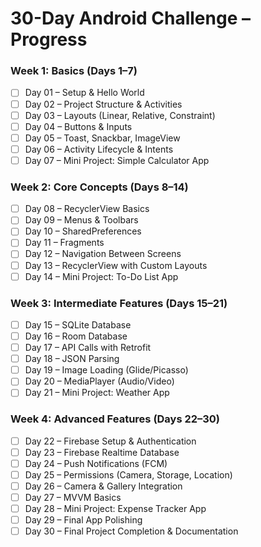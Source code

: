 # 30-Day Android Challenge – Progress

### Week 1: Basics (Days 1–7)
- [ ] Day 01 – Setup & Hello World
- [ ] Day 02 – Project Structure & Activities
- [ ] Day 03 – Layouts (Linear, Relative, Constraint)
- [ ] Day 04 – Buttons & Inputs
- [ ] Day 05 – Toast, Snackbar, ImageView
- [ ] Day 06 – Activity Lifecycle & Intents
- [ ] Day 07 – Mini Project: Simple Calculator App

### Week 2: Core Concepts (Days 8–14)
- [ ] Day 08 – RecyclerView Basics
- [ ] Day 09 – Menus & Toolbars
- [ ] Day 10 – SharedPreferences
- [ ] Day 11 – Fragments
- [ ] Day 12 – Navigation Between Screens
- [ ] Day 13 – RecyclerView with Custom Layouts
- [ ] Day 14 – Mini Project: To-Do List App

### Week 3: Intermediate Features (Days 15–21)
- [ ] Day 15 – SQLite Database
- [ ] Day 16 – Room Database
- [ ] Day 17 – API Calls with Retrofit
- [ ] Day 18 – JSON Parsing
- [ ] Day 19 – Image Loading (Glide/Picasso)
- [ ] Day 20 – MediaPlayer (Audio/Video)
- [ ] Day 21 – Mini Project: Weather App

### Week 4: Advanced Features (Days 22–30)
- [ ] Day 22 – Firebase Setup & Authentication
- [ ] Day 23 – Firebase Realtime Database
- [ ] Day 24 – Push Notifications (FCM)
- [ ] Day 25 – Permissions (Camera, Storage, Location)
- [ ] Day 26 – Camera & Gallery Integration
- [ ] Day 27 – MVVM Basics
- [ ] Day 28 – Mini Project: Expense Tracker App
- [ ] Day 29 – Final App Polishing
- [ ] Day 30 – Final Project Completion & Documentation

